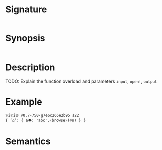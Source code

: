 # Signature
```vikid-signature
```

# Synopsis
```vikid-synopsis
```

# Description
TODO: Explain the function overload and parameters `input`, `open!`, `output`

# Example
```vikid-script
𝕍i𝕂i𝔻 v0.7-750-g7e6c265e2b95 s22
{ ‘⌂’: { a👁: 'abc'.«browse»(∅n) } }
```




# Semantics
